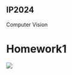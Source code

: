## IP2024
Computer Vision
# Homework1
<img src = "![homework1](https://github.com/user-attachments/assets/31671327-c108-492a-8d29-a8c234a4cf9d)">
